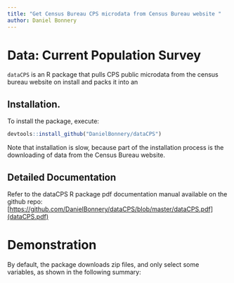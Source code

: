 ```yaml
---
title: "Get Census Bureau CPS microdata from Census Bureau website "
author: Daniel Bonnery
---
```


# Data: Current Population Survey

`dataCPS` is an R package that pulls CPS public microdata from the census bureau website on install and packs it into an 
## Installation.

To install  the package, execute:

```r
devtools::install_github("DanielBonnery/dataCPS")
```
Note that installation is slow, because part of the installation process is the downloading of data from the Census Bureau website.


## Detailed Documentation

Refer to the dataCPS R package pdf documentation manual available on the github repo:
[https://github.com/DanielBonnery/dataCPS/blob/master/dataCPS.pdf](dataCPS.pdf)

# Demonstration

By default, the package downloads zip files, and only select some variables, as shown in the following summary:








